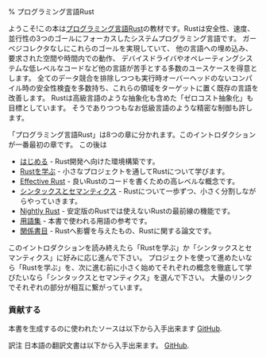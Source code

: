 <!-- % The Rust Programming Language -->
% プログラミング言語Rust

<!-- Welcome! This book will teach you about the [Rust Programming Language][rust]. -->
<!-- Rust is a systems programming language focused on three goals: safety, speed, -->
<!-- and concurrency. It maintains these goals without having a garbage collector, -->
<!-- making it a useful language for a number of use cases other languages aren’t -->
<!-- good at: embedding in other languages, programs with specific space and time -->
<!-- requirements, and writing low-level code, like device drivers and operating -->
<!-- systems. It improves on current languages targeting this space by having a -->
<!-- number of compile-time safety checks that produce no runtime overhead, while -->
<!-- eliminating all data races. Rust also aims to achieve ‘zero-cost abstractions’ -->
<!-- even though some of these abstractions feel like those of a high-level language. -->
<!-- Even then, Rust still allows precise control like a low-level language would. -->

ようこそ!この本は[プログラミング言語Rust][rust]の教材です。Rustは安全性、速度、並行性の3つのゴールにフォーカスしたシステムプログラミング言語です。
ガーベジコレクタなしにこれらのゴールを実現していて、 他の言語への埋め込み、要求された空間や時間内での動作、
デバイスドライバやオペレーティングシステムな低レベルなコードなど他の言語が苦手とする多数のユースケースを得意とします。
全てのデータ競合を排除しつつも実行時オーバーヘッドのないコンパイル時の安全性検査を多数持ち、これらの領域をターゲットに置く既存の言語を改善します。
Rustは高級言語のような抽象化も含めた「ゼロコスト抽象化」も目標としています。
そうでありつつもなお低級言語のような精密な制御も許します。

[rust]: https://www.rust-lang.org

<!-- “The Rust Programming Language” is split into eight sections. This introduction -->
<!-- is the first. After this: -->


「プログラミング言語Rust」は8つの章に分かれます。このイントロダクションが一番最初の章です。
この後は

<!-- * [Getting started][gs] - Set up your computer for Rust development. -->
<!-- * [Learn Rust][lr] - Learn Rust programming through small projects. -->
<!-- * [Effective Rust][er] - Higher-level concepts for writing excellent Rust code. -->
<!-- * [Syntax and Semantics][ss] - Each bit of Rust, broken down into small chunks. -->
<!-- * [Nightly Rust][nr] - Cutting-edge features that aren’t in stable builds yet. -->
<!-- * [Glossary][gl] - A reference of terms used in the book. -->
<!-- * [Bibliography][bi] - Background on Rust's influences, papers about Rust. -->

* [はじめる][gs] - Rust開発へ向けた環境構築です。
* [Rustを学ぶ][lr] - 小さなプロジェクトを通してRustについて学びます。
* [Effective Rust][er] - 良いRustのコードを書くための高レベルな概念です。
* [シンタックスとセマンティクス][ss] - Rustについて一歩ずつ、小さく分割しながらやっていきます。
* [Nightly Rust][nr] - 安定版のRustでは使えないRustの最前線の機能です。
* [用語集][gl] - 本書で使われる用語の参考です。
* [関係書目][bi] - Rustへ影響を与えたもの、Rustに関する論文です。

[gs]: getting-started.html
[lr]: learn-rust.html
[er]: effective-rust.html
[ss]: syntax-and-semantics.html
[nr]: nightly-rust.html
[gl]: glossary.html
[bi]: bibliography.html

<!-- After reading this introduction, you’ll want to dive into either ‘Learn Rust’ or -->
<!-- ‘Syntax and Semantics’, depending on your preference: ‘Learn Rust’ if you want -->
<!-- to dive in with a project, or ‘Syntax and Semantics’ if you prefer to start -->
<!-- small, and learn a single concept thoroughly before moving onto the next. -->
<!-- Copious cross-linking connects these parts together. -->

このイントロダクションを読み終えたら「Rustを学ぶ」か「シンタックスとセマンティクス」に好みに応じ進んで下さい。
プロジェクトを使って進めたいなら「Rustを学ぶ」を、次に進む前に小さく始めてそれぞれの概念を徹底して学びたいなら「シンタックスとセマンティクス」を選んで下さい。
大量のリンクでそれぞれの部分が相互に繋がっています。

<!-- ### Contributing -->
### 貢献する

<!-- The source files from which this book is generated can be found on -->

本書を生成するのに使われたソースは以下から入手出来ます
[GitHub][book].

[book]: https://github.com/rust-lang/rust/tree/master/src/doc/book

訳注 日本語の翻訳文書は以下から入手出来ます。
[GitHub][bookja].

[bookja]: https://github.com/KeenS/the-rust-programming-language-ja/tree/master/1.6/ja/book
